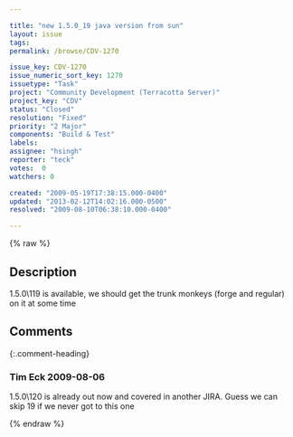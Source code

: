 ```yaml
---

title: "new 1.5.0_19 java version from sun"
layout: issue
tags: 
permalink: /browse/CDV-1270

issue_key: CDV-1270
issue_numeric_sort_key: 1270
issuetype: "Task"
project: "Community Development (Terracotta Server)"
project_key: "CDV"
status: "Closed"
resolution: "Fixed"
priority: "2 Major"
components: "Build & Test"
labels: 
assignee: "hsingh"
reporter: "teck"
votes:  0
watchers: 0

created: "2009-05-19T17:38:15.000-0400"
updated: "2013-02-12T14:02:16.000-0500"
resolved: "2009-08-10T06:38:10.000-0400"

---
```




{% raw %}



## Description

<div markdown="1" class="description">

1.5.0\119 is available, we should get the trunk monkeys (forge and regular) on it at some time

</div>

## Comments


{:.comment-heading}
### **Tim Eck** <span class="date">2009-08-06</span>

<div markdown="1" class="comment">

1.5.0\120 is already out now and covered in another JIRA. Guess we can skip 19 if we never got to this one


</div>



{% endraw %}
